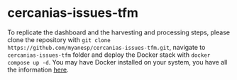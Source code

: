 # cercanias-issues-tfm

To replicate the dashboard and the harvesting and processing steps, please clone the repository with `git clone https://github.com/myanesp/cercanias-issues-tfm.git`, navigate to `cercanias-issues-tfm` folder and deploy the Docker stack with `docker compose up -d`. You may have Docker installed on your system, you have all the information [here](https://docs.docker.com/engine/install/).
